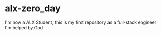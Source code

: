 # alx-zero_day
I'm now a ALX Student, this is my first repository as a full-stack engineer
I'm helped by God

